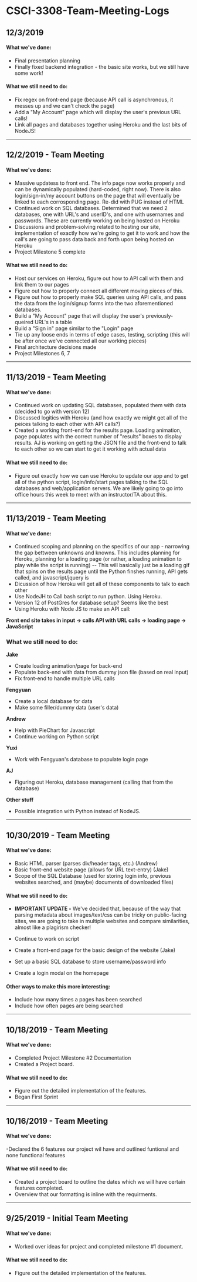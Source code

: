 # CSCI-3308-Team-Meeting-Logs


## 12/3/2019
#### What we've done: 
- Final presentation planning
- Finally fixed backend integration - the basic site works, but we still have some work! 
#### What we still need to do:
- Fix regex on front-end page (because API call is asynchronous, it messes up and we can't check the page)
- Add a "My Account" page which will display the user's previous URL calls! 
- Link all pages and databases together using Heroku and the last bits of NodeJS!

---
## 12/2/2019 - Team Meeting
#### What we've done: 
- Massive updatess to front end. The info page now works properly and can be dynamically populated (hard-coded, right now). There is also login/sign-in/my account buttons on the page that will eventually be linked to each corrosponding page. Re-did with PUG instead of HTML 
- Continued work on SQL databases. Determined that we need 2 databases, one with URL's and userID's, and one with usernames and passwords. These are currently working on being hosted on Heroku 
- Discussions and problem-solving related to hosting our site, implementation of exactly how we're going to get it to work and how the call's are going to pass data back and forth upon being hosted on Heroku
- Project Milestone 5 complete 

#### What we still need to do:
- Host our services on Heroku, figure out how to API call with them and link them to our pages
- Figure out how to properly connect all different moving pieces of this. 
- Figure out how to properly make SQL queries using API calls, and pass the data from the login/signup forms into the two aforementioned databases.  
- Build a "My Account" page that will display the user's previously-queired URL's in a table
- Build a "Sign in" page similar to the "Login" page 
- Tie up any loose ends in terms of edge cases, testing, scripting (this will be after once we've connected all our working pieces) 
- Final architecture decisions made 
- Project Milestones 6, 7
---
## 11/13/2019 - Team Meeting
#### What we've done: 
- Continued work on updating SQL databases, populated them with data (decided to go with version 12) 
- Discussed logitics with Heroku (and how exactly we might get all of the peices talking to each other with API calls?) 
- Created a working front-end for the results page. Loading animation, page populates with the correct number of "results" boxes to display results. AJ is working on getting the JSON file and the front-end to talk to each other so we can start to get it working with actual data 

#### What we still need to do: 
- Figure out exactly how we can use Heroku to update our app and to get all of the python script, login/info/start pages talking to the SQL databases and web/application servers. We are likely going to go into office hours this week to meet with an instructor/TA about this. 

---
## 11/13/2019 - Team Meeting
#### What we've done: 
- Continued scoping and planning on the specifics of our app - narrowing the gap bettween unknowns and knowns. This includes planning for Heroku, planning for a loading page  (or rather, a loading animation to play while the script is running) 
    -- This will basically just be a loading gif that spins on the results page until the Python finshes running, API gets called, and javascript/jquery is 
- Dicussion of how Heroku will get all of these components to talk to each other 
- Use NodeJH to Call bash script to run python. Using Heroku. 
- Version 12 of PostGres for database setup? Seems like the best 
- Using Heroku with Node JS to make an API call: 


**Front end site takes in input -> calls API with URL calls -> loading page -> JavaScript** 

### What we still need to do:
**Jake**
 * Create loading animation/page for back-end
 * Populate back-end with data from dummy json file (based on real input) 
 * Fix front-end to handle multiple URL calls
 
**Fengyuan** 
 * Create a local database for data 
 * Make some filler/dummy data (user's data) 

**Andrew**
 * Help with PieChart for Javascript 
 * Continue working on Python script 
 
**Yuxi** 
 * Work with Fengyuan's database to populate login page 
 
**AJ**
 * Figuring out Heroku, database management (calling that from the database) 
 
**Other stuff** 
 * Possible integration with Python instead of NodeJS. 

--- 

## 10/30/2019 - Team Meeting

#### What we've done: 
- Basic HTML parser (parses div/header tags, etc.) (Andrew)
- Basic front-end website page (allows for URL text-entry) (Jake)
- Scope of the SQL Database (used for storing login info, previous websites searched, and (maybe) documents of downloaded files)

#### What we still need to do:
- **IMPORTANT UPDATE -** We've decided that, because of the way that parsing metadata about images/text/css can be tricky on public-facing sites, we are going to take in multiple websites and compare similarities, almost like a plagirism checker!

- Continue to work on script
- Create a front-end page for the basic design of the website (Jake)
- Set up a basic SQL database to store username/password info 
- Create a login modal on the homepage

#### Other ways to make this more interesting: 
- Include how many times a pages has been searched
- Include how often pages are being searched 

--- 

## 10/18/2019 -  Team Meeting 

#### What we've done: 
- Completed Project Milestone #2 Documentation
- Created a Project board.

#### What we still need to do:
- Figure out the detailed implementation of the features.
- Began First Sprint

--- 

## 10/16/2019 - Team Meeting  

#### What we've done: 
-Declared the 6 features our project wil have and outlined funtional and none functional features

#### What we still need to do:
- Created a project board to outline the dates which we will have certain features completed.
- Overview that our formatting is inline with the requirments.

--- 

## 9/25/2019 - Initial Team Meeting  

#### What we've done: 
- Worked over ideas for project and completed milestone #1 document.

#### What we still need to do:
- Figure out the detailed implementation of the features.

